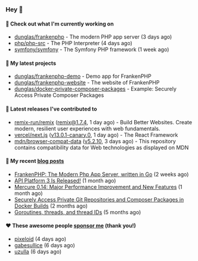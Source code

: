 ### Hey 👋

#### 👷 Check out what I'm currently working on

- [dunglas/frankenphp](https://github.com/dunglas/frankenphp) - The modern PHP app server (3 days ago)
- [php/php-src](https://github.com/php/php-src) - The PHP Interpreter (4 days ago)
- [symfony/symfony](https://github.com/symfony/symfony) - The Symfony PHP framework (1 week ago)

#### 🌱 My latest projects

- [dunglas/frankenphp-demo](https://github.com/dunglas/frankenphp-demo) - Demo app for FrankenPHP
- [dunglas/frankenphp-website](https://github.com/dunglas/frankenphp-website) - The website of FrankenPHP
- [dunglas/docker-private-composer-packages](https://github.com/dunglas/docker-private-composer-packages) - Example: Securely Access Private Composer Packages

#### 🔭 Latest releases I've contributed to

- [remix-run/remix](https://github.com/remix-run/remix) ([remix@1.7.4](https://github.com/remix-run/remix/releases/tag/remix%401.7.4), 1 day ago) - Build Better Websites. Create modern, resilient user experiences with web fundamentals.
- [vercel/next.js](https://github.com/vercel/next.js) ([v13.0.1-canary.0](https://github.com/vercel/next.js/releases/tag/v13.0.1-canary.0), 1 day ago) - The React Framework
- [mdn/browser-compat-data](https://github.com/mdn/browser-compat-data) ([v5.2.10](https://github.com/mdn/browser-compat-data/releases/tag/v5.2.10), 3 days ago) - This repository contains compatibility data for Web technologies as displayed on MDN

#### 📜 My recent [blog posts](https://dunglas.fr)

- [FrankenPHP: The Modern Php App Server, written in Go](https://dunglas.dev/2022/10/frankenphp-the-modern-php-app-server-written-in-go/) (2 weeks ago)
- [API Platform 3 Is Released!](https://dunglas.dev/2022/09/api-platform-3-is-released/) (1 month ago)
- [Mercure 0.14: Major Performance Improvement and New Features](https://dunglas.dev/2022/09/mercure-0-14/) (1 month ago)
- [Securely Access Private Git Repositories and Composer Packages in Docker Builds](https://dunglas.dev/2022/08/securely-access-private-git-repositories-and-composer-packages-in-docker-builds/) (2 months ago)
- [Goroutines, threads, and thread IDs](https://dunglas.dev/2022/05/goroutines-threads-and-thread-ids/) (5 months ago)

#### ❤️ These awesome people [sponsor me](https://github.com/sponsors/dunglas) (thank you!)

- [pixeloid](https://github.com/pixeloid) (4 days ago)
- [gabesullice](https://github.com/gabesullice) (6 days ago)
- [uzulla](https://github.com/uzulla) (6 days ago)
